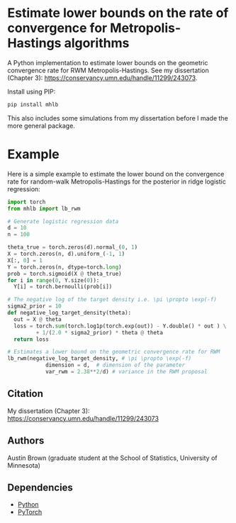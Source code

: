 # Estimate lower bounds on the rate of convergence for Metropolis-Hastings algorithms

A Python implementation to estimate lower bounds on the geometric convergence rate for RWM Metropolis-Hastings. See my dissertation (Chapter 3):
https://conservancy.umn.edu/handle/11299/243073.

Install using PIP:

```bash
pip install mhlb
```

This also includes some simulations from my dissertation before I made the more general package. 

# Example

Here is a simple example to estimate the lower bound on the convergence rate for random-walk Metropolis-Hastings for the posterior in ridge logistic regression:

```python
import torch
from mhlb import lb_rwm

# Generate logistic regression data
d = 10
n = 100

theta_true = torch.zeros(d).normal_(0, 1)
X = torch.zeros(n, d).uniform_(-1, 1)
X[:, 0] = 1  
Y = torch.zeros(n, dtype=torch.long)
prob = torch.sigmoid(X @ theta_true)
for i in range(0, Y.size(0)):
  Y[i] = torch.bernoulli(prob[i])

# The negative log of the target density i.e. \pi \propto \exp(-f)
sigma2_prior = 10
def negative_log_target_density(theta):
  out = X @ theta
  loss = torch.sum(torch.log1p(torch.exp(out)) - Y.double() * out ) \
         + 1/(2.0 * sigma2_prior) * theta @ theta
  return loss

# Estimates a lower bound on the geometric convergence rate for RWM
lb_rwm(negative_log_target_density, # \pi \propto \exp(-f)
            dimension = d,  # dimension of the parameter
            var_rwm = 2.38**2/d) # variance in the RWM proposal
```

## Citation

My dissertation (Chapter 3):
https://conservancy.umn.edu/handle/11299/243073

## Authors

Austin Brown (graduate student at the School of Statistics, University of Minnesota)

## Dependencies

* [Python](https://www.python.org)
* [PyTorch](http://pytorch.org/)
